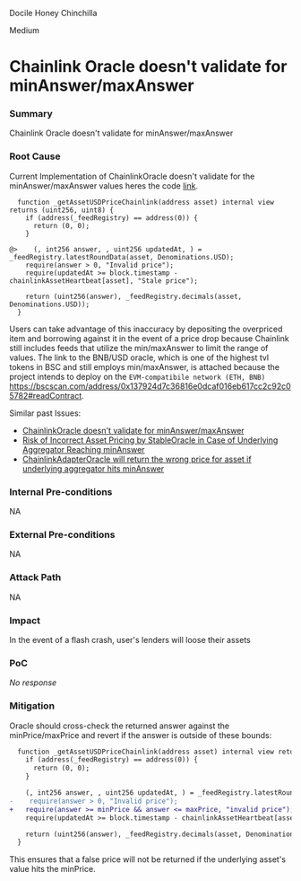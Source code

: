 Docile Honey Chinchilla

Medium

# Chainlink Oracle doesn't validate for minAnswer/maxAnswer

### Summary

Chainlink Oracle doesn't validate for minAnswer/maxAnswer

### Root Cause

Current Implementation of ChainlinkOracle doesn't validate for the minAnswer/maxAnswer values heres the code [link](https://github.com/sherlock-audit/2025-04-aegis-op-grant/blob/main/aegis-contracts/contracts/AegisMinting.sol#L805-L815).

```solidity
  function _getAssetUSDPriceChainlink(address asset) internal view returns (uint256, uint8) {
    if (address(_feedRegistry) == address(0)) {
      return (0, 0);
    }

@>    (, int256 answer, , uint256 updatedAt, ) = _feedRegistry.latestRoundData(asset, Denominations.USD);
    require(answer > 0, "Invalid price");
    require(updatedAt >= block.timestamp - chainlinkAssetHeartbeat[asset], "Stale price");

    return (uint256(answer), _feedRegistry.decimals(asset, Denominations.USD));
  }
```

Users can take advantage of this inaccuracy by depositing the overpriced item and borrowing against it in the event of a price drop because Chainlink still includes feeds that utilize the min/maxAnswer to limit the range of values.  The link to the BNB/USD oracle, which is one of the highest tvl tokens in BSC and still employs min/maxAnswer, is attached because the project intends to deploy on the `EVM-compatibile network (ETH, BNB)` <https://bscscan.com/address/0x137924d7c36816e0dcaf016eb617cc2c92c05782#readContract>.

Similar past Issues:

* [ChainlinkOracle doesn't validate for minAnswer/maxAnswer](https://github.com/sherlock-audit/2024-08-sentiment-v2-judging/issues/570)
* [Risk of Incorrect Asset Pricing by StableOracle in Case of Underlying Aggregator Reaching minAnswer](https://github.com/sherlock-audit/2023-05-USSD-judging/issues/598)
* [ChainlinkAdapterOracle will return the wrong price for asset if underlying aggregator hits minAnswer](https://github.com/sherlock-audit/2023-02-blueberry-judging/issues/18)


### Internal Pre-conditions

NA

### External Pre-conditions

NA

### Attack Path

NA

### Impact

In the event of a flash crash, user's lenders will loose their assets

### PoC

_No response_

### Mitigation

Oracle should cross-check the returned answer against the minPrice/maxPrice and revert if the answer is outside of these bounds:

```diff
  function _getAssetUSDPriceChainlink(address asset) internal view returns (uint256, uint8) {
    if (address(_feedRegistry) == address(0)) {
      return (0, 0);
    }

    (, int256 answer, , uint256 updatedAt, ) = _feedRegistry.latestRoundData(asset, Denominations.USD);
-    require(answer > 0, "Invalid price");
+   require(answer >= minPrice && answer <= maxPrice, "invalid price"); 
    require(updatedAt >= block.timestamp - chainlinkAssetHeartbeat[asset], "Stale price");

    return (uint256(answer), _feedRegistry.decimals(asset, Denominations.USD));
  }
```

This ensures that a false price will not be returned if the underlying asset's value hits the minPrice.